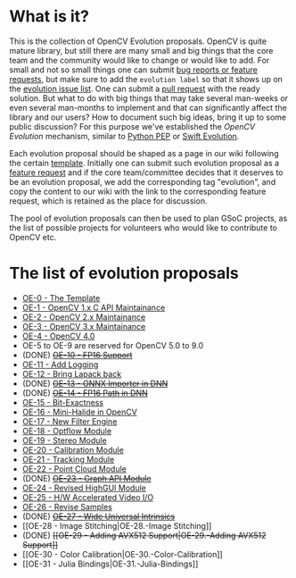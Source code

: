 # What is it?

This is the collection of OpenCV Evolution proposals. OpenCV is quite mature library, but still there are many small and big things that the core team and the community would like to change or would like to add. For small and not so small things one can submit [bug reports or feature requests](https://github.com/opencv/opencv/issues), but make sure to add the `evolution label` so that it shows up on the [evolution issue list](https://github.com/opencv/opencv/labels/evolution). One can submit a [pull request](https://github.com/opencv/opencv/wiki/How_to_contribute) with the ready solution. But what to do with big things that may take several man-weeks or even several man-months to implement and that can significantly affect the library and our users? How to document such big ideas, bring it up to some public discussion? For this purpose we've established the _OpenCV Evolution_ mechanism, similar to [Python PEP](https://www.python.org/dev/peps/) or [Swift Evolution](https://github.com/apple/swift-evolution).

Each evolution proposal should be shaped as a page in our wiki following the certain [template](OpenCV-Evolution-Template). Initially one can submit such evolution proposal as a [feature request](https://github.com/opencv/opencv/issues) and if the core team/committee decides that it deserves to be an evolution proposal, we add the corresponding tag "evolution", and copy the content to our wiki with the link to  the corresponding feature request, which is retained as the place for discussion.

The pool of evolution proposals can then be used to plan GSoC projects, as the list of possible projects for volunteers who would like to contribute to OpenCV etc.

# The list of evolution proposals

* [OE-0 - The Template](OE-0.-Template)
* [OE-1 - OpenCV 1.x C API Maintainance](OE-1.-Old-C-API)
* [OE-2 - OpenCV 2.x Maintainance](OE-2.-OpenCV-2)
* [OE-3 - OpenCV 3.x Maintainance](OE-3.-OpenCV-3)
* [OE-4 - OpenCV 4.0](OE-4.-OpenCV-4)
* OE-5 to OE-9 are reserved for OpenCV 5.0 to 9.0
* (DONE) ~~[OE-10 - FP16 Support](OE-10.-FP16)~~
* [OE-11 - Add Logging](OE-11.-Logging)
* [OE-12 - Bring Lapack back](OE-12.-Lapack)
* (DONE) ~~[OE-13 - ONNX Importer in DNN](OE-13.-DNN-ONNX-Importer)~~
* (DONE) ~~[OE-14 - FP16 Path in DNN](OE-14.-DNN-FP16)~~
* [OE-15 - Bit-Exactness](OE-15.-Bit-Exactness)
* [OE-16 - Mini-Halide in OpenCV](OE-16.-Mini-Halide)
* [OE-17 - New Filter Engine](OE-17.-New-Filter-Engine)
* [OE-18 - Optflow Module](OE-18.-Module-Optflow)
* [OE-19 - Stereo Module](OE-19.-Module-Stereo)
* [OE-20 - Calibration Module](OE-20.-Module-Calibration)
* [OE-21 - Tracking Module](OE-21.-Module-Tracking)
* [OE-22 - Point Cloud Module](OE-22.-Module-Point-Cloud)
* (DONE) ~~[OE-23 - Graph API Module](OE-23.-Module-GAPI)~~
* [OE-24 - Revised HighGUI Module](OE-24.-Module-HighGUI)
* [OE-25 - H/W Accelerated Video I/O](OE-25.-Fast-VideoIO)
* [OE-26 - Revise Samples](OE-26.-Samples)
* (DONE) ~~[OE-27 - Wide Universal Intrinsics](OE-27.-Wide-Universal-Intrinsics)~~
* [[OE-28 - Image Stitching|OE-28.-Image Stitching]]
* (DONE) ~~[[OE-29 - Adding AVX512 Support|OE-29.-Adding AVX512 Support]]~~
* [[OE-30 - Color Calibration|OE-30.-Color-Calibration]]
* [[OE-31 - Julia Bindings|OE-31.-Julia-Bindings]]
